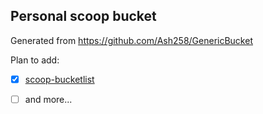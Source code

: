 ## Personal scoop bucket

Generated from https://github.com/Ash258/GenericBucket

Plan to add:

- [x] [scoop-bucketlist](https://gist.github.com/phanirithvij/721ad13ee857e0dbb695161812625a81)
- [ ] and more...

